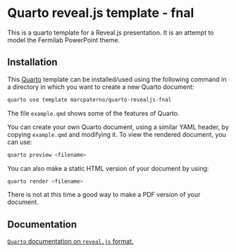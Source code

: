 # Quarto reveal.js template - fnal

This is a quarto template for a Reveal.js presentation.
It is an attempt to model the Fermilab PowerPoint theme.

## Installation

This [Quarto](quarto.org) template can be installed/used using the following command in a directory in which you want to create a new Quarto document:

```bash
quarto use template marcpaterno/quarto-revealjs-fnal
```

The file `example.qmd` shows some of the features of Quarto.

You can create your own Quarto document, using a similar YAML header, by copying `example.qmd` and modifying it.
To view the rendered document, you can use:

```bash
quarto preview <filename>
```

You can also make a static HTML version of your document by using:

```bash
quarto render <filename>
```

There is not at this time a good way to make a PDF version of your document.

## Documentation

[`Quarto` documentation on `reveal.js` format.](https://quarto.org/docs/presentations/revealjs/)
